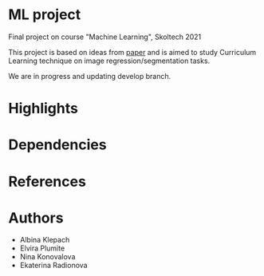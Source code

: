 # ML project

Final project on course "Machine Learning", Skoltech 2021

This project is based on ideas from [paper](https://proceedings.neurips.cc/paper/2020/file/2cfa8f9e50e0f510ede9d12338a5f564-Paper.pdf) and is aimed to study Curriculum Learning technique on image regression/segmentation tasks.

We are in progress and updating develop branch.

# Highlights

# Dependencies

# References

# Authors 

- Albina Klepach
- Elvira Plumite
- Nina Konovalova
- Ekaterina Radionova